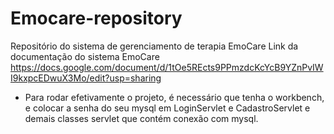 # Emocare-repository
 Repositório do sistema de gerenciamento de terapia EmoCare
 Link da documentação do sistema EmoCare 
 https://docs.google.com/document/d/1tOe5REcts9PPmzdcKcYcB9YZnPvIWI9kxpcEDwuX3Mo/edit?usp=sharing
 - Para rodar efetivamente o projeto, é necessário que tenha o workbench, e colocar a senha do seu mysql em LoginServlet e CadastroServlet e demais classes servlet que contém conexão com mysql.
